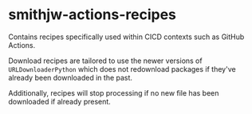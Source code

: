# smithjw-actions-recipes

Contains recipes specifically used within CICD contexts such as GitHub Actions.

Download recipes are tailored to use the newer versions of `URLDownloaderPython` which does not redownload packages if they've already been downloaded in the past.

Additionally, recipes will stop processing if no new file has been downloaded if already present.
